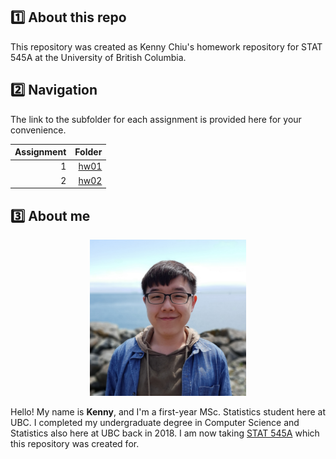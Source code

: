 ## :one: About this repo

This repository was created as Kenny Chiu's homework repository for STAT 545A at the University of British Columbia.


## :two: Navigation

The link to the subfolder for each assignment is provided here for your convenience.

| Assignment | Folder |
| ---: | ---: |
| 1 | [hw01](https://github.com/STAT545-UBC-hw-2019-20/stat545-hw-chiukenny/tree/master/hw01) |
| 2 | [hw02](https://github.com/STAT545-UBC-hw-2019-20/stat545-hw-chiukenny/tree/master/hw02) |


## :three: About me

<p align="center">
  <img width="250" height="250" src="/images/kenny.jpg">
</p>

Hello! My name is **Kenny**, and I'm a first-year MSc. Statistics student here at UBC. I completed my undergraduate degree in Computer Science and Statistics also here at UBC back in 2018. I am now taking [STAT 545A](https://stat545.stat.ubc.ca/) which this repository was created for.